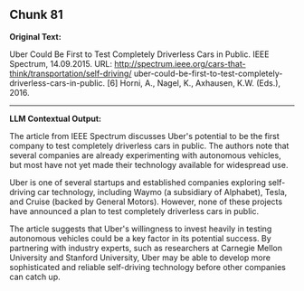 ## Chunk 81

**Original Text:**

Uber Could Be First to Test Completely Driverless Cars in Public. IEEE Spectrum,
14.09.2015. URL:
http://spectrum.ieee.org/cars-that-think/transportation/self-driving/
uber-could-be-first-to-test-completely-driverless-cars-in-public. [6] Horni, A., Nagel, K., Axhausen, K.W. (Eds.), 2016.

---

**LLM Contextual Output:**

The article from IEEE Spectrum discusses Uber's potential to be the first company to test completely driverless cars in public. The authors note that several companies are already experimenting with autonomous vehicles, but most have not yet made their technology available for widespread use.

Uber is one of several startups and established companies exploring self-driving car technology, including Waymo (a subsidiary of Alphabet), Tesla, and Cruise (backed by General Motors). However, none of these projects have announced a plan to test completely driverless cars in public.

The article suggests that Uber's willingness to invest heavily in testing autonomous vehicles could be a key factor in its potential success. By partnering with industry experts, such as researchers at Carnegie Mellon University and Stanford University, Uber may be able to develop more sophisticated and reliable self-driving technology before other companies can catch up.
